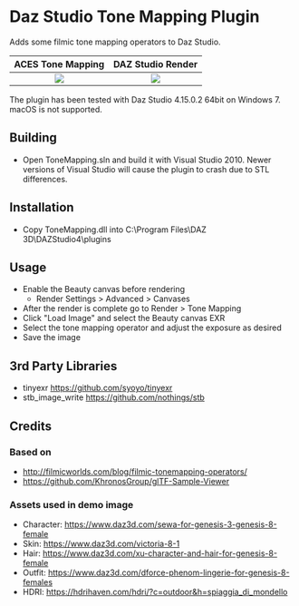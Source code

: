 # Daz Studio Tone Mapping Plugin
Adds some filmic tone mapping operators to Daz Studio.

ACES Tone Mapping          |  DAZ Studio Render
:-------------------------:|:-------------------------:
![](https://raw.githubusercontent.com/wiki/nalexandru/ToneMapping/images/PluginDemo_aces.png)  |  ![](https://raw.githubusercontent.com/wiki/nalexandru/ToneMapping/images/PluginDemo.png)

The plugin has been tested with Daz Studio 4.15.0.2 64bit on Windows 7. macOS is not supported.

## Building
* Open ToneMapping.sln and build it with Visual Studio 2010. Newer versions of Visual Studio will cause the plugin to crash due to STL differences.

## Installation
* Copy ToneMapping.dll into C:\Program Files\DAZ 3D\DAZStudio4\plugins

## Usage
* Enable the Beauty canvas before rendering
	- Render Settings > Advanced > Canvases
* After the render is complete go to Render > Tone Mapping
* Click "Load Image" and select the Beauty canvas EXR
* Select the tone mapping operator and adjust the exposure as desired
* Save the image

## 3rd Party Libraries
* tinyexr https://github.com/syoyo/tinyexr
* stb_image_write https://github.com/nothings/stb

## Credits 
### Based on
* http://filmicworlds.com/blog/filmic-tonemapping-operators/
* https://github.com/KhronosGroup/glTF-Sample-Viewer
### Assets used in demo image
* Character: https://www.daz3d.com/sewa-for-genesis-3-genesis-8-female
* Skin: https://www.daz3d.com/victoria-8-1
* Hair: https://www.daz3d.com/xu-character-and-hair-for-genesis-8-female
* Outfit: https://www.daz3d.com/dforce-phenom-lingerie-for-genesis-8-females
* HDRI: https://hdrihaven.com/hdri/?c=outdoor&h=spiaggia_di_mondello
